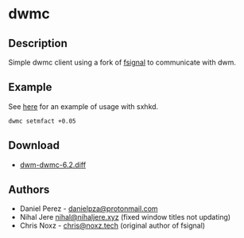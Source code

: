 dwmc
====

Description
-----------
Simple dwmc client using a fork of
[fsignal](../fsignal/) to communicate with dwm.

Example
-------

See
[here](https://github.com/danielpza/dotfiles/blob/master/dwm/etc/xdg/sxhkd/sxhkdrc#L24)
for an example of usage with sxhkd.

	dwmc setmfact +0.05

Download
--------
* [dwm-dwmc-6.2.diff](dwm-dwmc-6.2.diff)

Authors
-------
* Daniel Perez - <danielpza@protonmail.com>
* Nihal Jere <nihal@nihaljere.xyz> (fixed window titles not updating)
* Chris Noxz - <chris@noxz.tech> (original author of fsignal)
